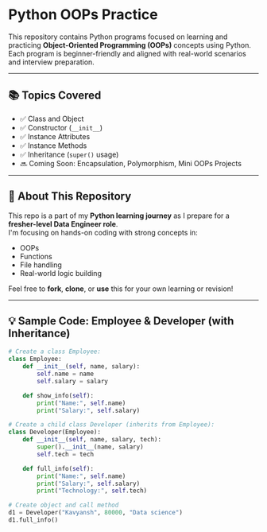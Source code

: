 # Python OOPs Practice

This repository contains Python programs focused on learning and practicing **Object-Oriented Programming (OOPs)** concepts using Python.  
Each program is beginner-friendly and aligned with real-world scenarios and interview preparation.

---

## 📚 Topics Covered

- ✅ Class and Object  
- ✅ Constructor (`__init__`)  
- ✅ Instance Attributes  
- ✅ Instance Methods  
- ✅ Inheritance (`super()` usage)  
- 🔜 Coming Soon: Encapsulation, Polymorphism, Mini OOPs Projects  

---

## 🚀 About This Repository

This repo is a part of my **Python learning journey** as I prepare for a **fresher-level Data Engineer role**.  
I'm focusing on hands-on coding with strong concepts in:

- OOPs  
- Functions  
- File handling  
- Real-world logic building  

Feel free to **fork**, **clone**, or **use** this for your own learning or revision!

---

## 💡 Sample Code: Employee & Developer (with Inheritance)

```python
# Create a class Employee:
class Employee:
    def __init__(self, name, salary):
        self.name = name
        self.salary = salary

    def show_info(self):
        print("Name:", self.name)
        print("Salary:", self.salary)

# Create a child class Developer (inherits from Employee):
class Developer(Employee):
    def __init__(self, name, salary, tech):
        super().__init__(name, salary)
        self.tech = tech

    def full_info(self):
        print("Name:", self.name)
        print("Salary:", self.salary)
        print("Technology:", self.tech)

# Create object and call method
d1 = Developer("Kavyansh", 80000, "Data science")
d1.full_info()
